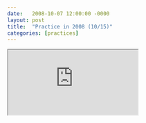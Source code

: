 ```yaml
---
date:   2008-10-07 12:00:00 -0000
layout: post
title:  "Practice in 2008 (10/15)"
categories: [practices]
---
```

<iframe src="https://www.youtube.com/embed/dEmH3maac_Y?rel=0" allowfullscreen="allowfullscreen"></iframe>
